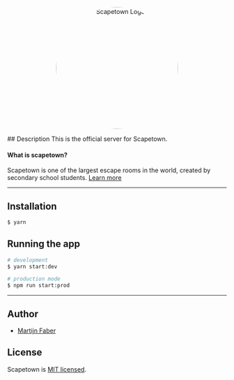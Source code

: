 <p align="center">
  <img src="https://avatars.githubusercontent.com/u/85075638" width="280" alt="Scapetown Logo" style="border-radius:50%" />
</p>
## Description
This is the official server for Scapetown.

#### What is scapetown?
Scapetown is one of the largest escape rooms in the world, created by secondary school students. [Learn more](https://jegaathetmaken.nl/scapetown/)

---
## Installation

```bash
$ yarn
```

## Running the app

```bash
# development
$ yarn start:dev

# production mode
$ npm run start:prod
```
---

## Author
- [Martijn Faber](https://github.com/Martijn-Faber)

## License

Scapetown is [MIT licensed](LICENSE).
